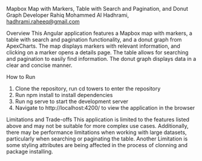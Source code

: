 Mapbox Map with Markers, Table with Search and Pagination, and Donut Graph
Developer
Rahiq Mohammed Al Hadhrami, hadhrami.raheeq@gmail.com

Overview
This Angular application features a Mapbox map with markers, a table with search and pagination functionality, and a donut graph from ApexCharts. The map displays markers with relevant information, and clicking on a marker opens a details page. The table allows for searching and pagination to easily find information. The donut graph displays data in a clear and concise manner.

How to Run
1) Clone the repository, run cd towers to enter the repository 
2) Run npm install to install dependencies
3) Run ng serve to start the development server
4) Navigate to http://localhost:4200/ to view the application in the browser

Limitations and Trade-offs
This application is limited to the features listed above and may not be suitable for more complex use cases. Additionally, there may be performance limitations when working with large datasets, particularly when searching or paginating the table.
Another Limitation is some styling attributes are being affected in the process of clonning and package installing.
